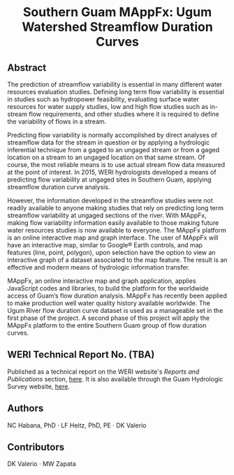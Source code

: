 <h1 align="center">Southern Guam MAppFx: Ugum Watershed Streamflow Duration Curves</h1>

## Abstract 
The prediction of streamflow variability is essential in many different water resources evaluation studies. Defining long term flow variability is essential in studies such as hydropower feasibility, evaluating surface water resources for water supply studies, low and high flow studies such as in-stream flow requirements, and other studies where it is required to define the variability of flows in a stream.

Predicting flow variability is normally accomplished by direct analyses of streamflow data for the stream in question or by applying a hydrologic inferential technique from a gaged to an ungaged stream or from a gaged location on a stream to an ungaged location on that same stream. Of course, the most reliable means is to use actual stream flow data measured at the point of interest. In 2015, WERI hydrologists developed a means of predicting flow variability at ungaged sites in Southern Guam, applying streamflow duration curve analysis.

However, the information developed in the streamflow studies were not readily available to anyone making studies that rely on predicting long term streamflow variability at ungaged sections of the river. With MAppFx, making flow variability information easily available to those making future water resources studies is now available to everyone. The MAppFx platform is an online interactive map and graph interface. The user of MAppFx will have an interactive map, similar to Google® Earth controls, and map features (line, point, polygon), upon selection have the option to view an interactive graph of a dataset associated to the map feature. The result is an effective and modern means of hydrologic information transfer. 

MAppFx, an online interactive map and graph application, applies JavaScript codes and libraries, to build the platform for the worldwide access of Guam’s flow duration analysis. MAppFx has recently been applied to make production well water quality history available worldwide. The Ugum River flow duration curve dataset is used as a manageable set in the first phase of the project. A second phase of this project will apply the MAppFx platform to the entire Southern Guam group of flow duration curves. 

## WERI Technical Report No. (TBA)
Published as a technical report on the WERI website's _Reports and Publications_ section, [here](https://weri.uog.edu/reports-and-publications/). It is also available through the Guam Hydrologic Survey website, [here](https://guamhydrologicsurvey.uog.edu/). 

## Authors
NC Habana, PhD ‧ LF Heitz, PhD, PE ‧ DK Valerio 

## Contributors 
DK Valerio ‧ MW Zapata 